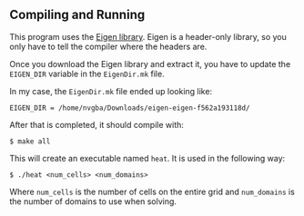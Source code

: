 ## Compiling and Running
This program uses the [Eigen library](http://eigen.tuxfamily.org/).
Eigen is a header-only library, so you only have to tell the compiler
where the headers are.

Once you download the Eigen library and extract it, you have to update
the `EIGEN_DIR` variable in the `EigenDir.mk` file.

In my case, the `EigenDir.mk` file ended up looking like:

```
EIGEN_DIR = /home/nvgba/Downloads/eigen-eigen-f562a193118d/
```

After that is completed, it should compile with:

```
$ make all
```

This will create an executable named `heat`.
It is used in the following way:

```
$ ./heat <num_cells> <num_domains>
```

Where `num_cells` is the number of cells on the entire grid and `num_domains` is the number of
domains to use when solving.
